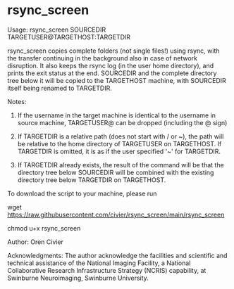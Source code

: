 # rsync_screen

Usage: rsync_screen SOURCEDIR TARGETUSER@TARGETHOST:TARGETDIR 

rsync_screen copies complete folders (not single files!) using rsync, with the transfer continuing in the background also in case of network disruption. 
It also keeps the rsync log (in the user home directory), and prints the exit status at the end.
SOURCEDIR and the complete directory tree below it will be copied to the TARGETHOST machine, with SOURCEDIR itself being renamed to TARGETDIR.

Notes:

1. If the username in the target machine is identical to the username in source machine, TARGETUSER@ can be dropped (including the @ sign)

2. If TARGETDIR is a relative path (does not start with / or ~), the path will be relative to the home directory of TARGETUSER on TARGETHOST. If TARGETDIR is omitted, it is as if the user specified '~' for TARGETDIR.

3. If TARGETDIR already exists, the result of the command will be that the directory tree below SOURCEDIR will be combined with the existing directory tree below TARGETDIR on TARGETHOST.

To download the script to your machine, please run


  wget https://raw.githubusercontent.com/civier/rsync_screen/main/rsync_screen
  
  chmod u+x rsync_screen


Author:
Oren Civier

Acknowledgments:
The author acknowledge the facilities and scientific and technical assistance of the National Imaging Facility, a National Collaborative Research Infrastructure Strategy (NCRIS) capability, at Swinburne Neuroimaging, Swinburne University.

